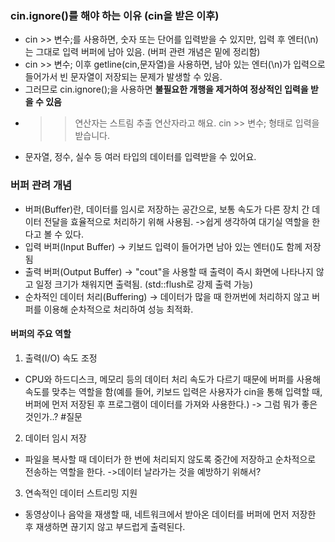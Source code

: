 ### cin.ignore()를 해야 하는 이유 (cin을 받은 이후)

* cin >> 변수;를 사용하면, 숫자 또는 단어를 입력받을 수 있지만, 입력 후 엔터(\n)는 그대로 입력 버퍼에 남아 있음. (버퍼 관련 개념은 밑에 정리함)
* cin >> 변수; 이후 getline(cin,문자열)을 사용하면, 남아 있는 엔터(\n)가 입력으로 들어가서 빈 문자열이 저장되는 문제가 발생할 수 있음.
* 그러므로 cin.ignore();을 사용하면 **불필요한 개행을 제거하여 정상적인 입력을 받을 수 있음**

- >> 연산자는 스트림 추출 연산자라고 해요. cin >> 변수; 형태로 입력을 받습니다.
- 문자열, 정수, 실수 등 여러 타입의 데이터를 입력받을 수 있어요.

### 버퍼 관려 개념
* 버퍼(Buffer)란, 데이터를 임시로 저장하는 공간으로, 보통 속도가 다른 장치 간 데이터 전달을 효율적으로 처리하기 위해 사용됨.
->쉽게 생각하여 대기실 역할을 한다고 볼 수 있다.
* 입력 버퍼(Input Buffer) → 키보드 입력이 들어가면 남아 있는 엔터()도 함께 저장됨
* 출력 버퍼(Output Buffer) → "cout"을 사용할 때 출력이 즉시 화면에 나타나지 않고 일정 크기가 채워지면 출력됨. (std::flush로 강제 출력 가능)
* 순차적인 데이터 처리(Buffering) → 데이터가 많을 때 한꺼번에 처리하지 않고 버퍼를 이용해 순차적으로 처리하여 성능 최적화.

#### 버퍼의 주요 역할
1. 출력(I/O) 속도 조정
* CPU와 하드디스크, 메모리 등의 데이터 처리 속도가 다르기 때문에 버퍼를 사용해 속도를 맞추는 역할을 함(예를 들어, 키보드 입력은 사용자가 cin을 통해 입력할 때, 버퍼에 먼저 저장된 후 프로그램이 데이터를 가져와 사용한다.) -> 그럼 뭐가 좋은 것인가..? #질문
2. 데이터 임시 저장
* 파일을 복사할 때 데이터가 한 번에 처리되지 않도록 중간에 저장하고 순차적으로 전송하는 역할을 한다. ->데이터 날라가는 것을 예방하기 위해서?
3. 연속적인 데이터 스트리밍 지원
* 동영상이나 음악을 재생할 때, 네트워크에서 받아온 데이터를 버퍼에 먼저 저장한 후 재생하면 끊기지 않고 부드럽게 출력된다.

